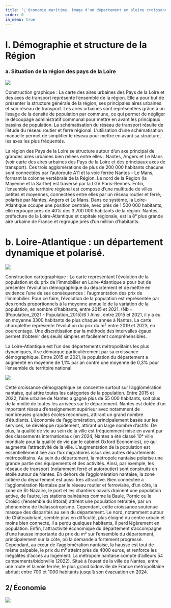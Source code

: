 ```yaml
---
title: "L'économie maritime, image d'un département en pleine croissance."
order: 0
in_menu: true
---
```

# I. Démographie et structure de la Région

### a. Situation de la région des pays de la Loire

![](https://i.postimg.cc/65RYZVRs/Reseau-de-transport-Densit-de-poulation.png)

Construction graphique : 
La carte des aires urbaines des Pays de la Loire et des axes de transport représente l’ensemble de la région. Elle a pour but de présenter la structure générale de la région, ses principales aires urbaines et son réseau de transport. 
Les aires urbaines sont représentées grâce à un lissage de la densité de population par commune, ce qui permet de négliger le découpage administratif communal pour mettre en avant les principaux bassins de population.
La schématisation du réseau de transport résulte de l’étude du réseau routier et ferré régional. L’utilisation d’une schématisation manuelle permet de simplifier le réseau pour mettre en avant sa structure, les axes les plus fréquentés.

La région des Pays de la Loire se structure autour d’un axe principal de grandes aires urbaines bien reliées entre elles : Nantes, Angers et Le Mans (voir carte des aires urbaines des Pays de la Loire et des principaux axes de transport). Ces trois agglomérations de plus de 200 000 habitants chacune sont connectées par l’autoroute A11 et la voie ferrée Nantes - Le Mans, formant la colonne vertébrale de la Région. Le nord de la Région (la Mayenne et la Sarthe) est traversé par la LGV Paris-Rennes. Enfin, l’ensemble du territoire régional est composé d’une multitude de villes petites et moyennes, connectées entre elles par un réseau routier et ferré, polarisé par Nantes, Angers et Le Mans.
Dans ce système, la Loire-Atlantique occupe une position centrale, avec près de 1 500 000 habitants, elle regroupe près de 40% des 3 700 000 habitants de la région. Nantes, préfecture de la Loire-Atlantique et capitale régionale, est la  8ᵉ plus grande aire urbaine de France et regroupe près d’un million d’habitants.


# b. Loire-Atlantique : un département dynamique et polarisé.

![](https://i.postimg.cc/FsjwvXTJ/evolution-population-et-prix.png)

Construction cartographique : 
La carte représentant l’évolution de la population et du prix de l’immobilier en Loire-Atlantique a pour but de présenter l’évolution démographique du département et de mettre en évidence l’une de ses conséquences : l’augmentation des prix de l’immobilier. 
Pour ce faire, l’évolution de la population est représentée par des ronds proportionnels à la moyenne annuelle de la variation de la population, en nombre d’habitants, entre 2015 et 2021. (Nb = (Population_2021 - Population_2015)/6 ) Ainsi, entre 2015 et 2021, il y a eu en moyenne 3300 habitants de plus chaque année à Nantes. La carte choroplèthe représente l’évolution du prix du m² entre 2019 et 2023, en pourcentage. Une discrétisation par la méthode des intervalles égaux permet d’obtenir des seuils simples et facilement compréhensibles.

La Loire-Atlantique est l’un des départements métropolitains les plus dynamiques, il  se démarque particulièrement par sa croissance démographique. Entre 2015 et 2021, la population du département a augmenté en moyenne de 1,1% par an contre une moyenne de 0,3% pour l’ensemble du territoire national. 

![](https://i.postimg.cc/13nbLcGt/chart-1.png)

Cette croissance démographique se concentre surtout sur l’agglomération nantaise, qui attire toutes les catégories de la population. Entre 2015 et 2022, l’aire urbaine de Nantes a gagné plus de 55 000 habitants, soit plus de la moitié de toutes les arrivées sur le département. Nantes est dotée d’un important réseau d’enseignement supérieur avec notamment de nombreuses grandes écoles reconnues, attirant un grand nombre d’étudiants. L’économie de l’agglomération, principalement basée sur les services, se développe rapidement, attirant un large nombre d’actifs. De plus, la qualité de vie au sein de la ville est fréquemment mise en avant par des classements internationaux (en 2024, Nantes a été classé 10ᵉ ville mondiale pour la qualité de vie par le cabinet Oxford Economics), ce qui augmente l’attractivité de la ville. L’augmentation de la population est essentiellement liée aux flux migratoires issus des autres départements métropolitains.
Au sein du département, la métropole nantaise polarise une grande partie des équipements et des activités. Ainsi, par exemple, les réseaux de transport (notamment ferré et autoroutier) sont construits en étoile autour de Nantes.
En dehors de l’agglomération nantaise, la zone côtière du département est aussi très attractive. Bien connectée à l’agglomération Nantaise par le réseau routier et ferroviaire, d’un côté, la zone de St-Nazaire, le port et les chantiers navals drainent une population active, de l’autre, les stations balnéaires comme la Baule, Pornic ou le Croisic (l’ensemble du littoral) attirent une population retraitée, par un phénomène de thalassotropisme. 
Cependant, cette croissance soutenue masque des disparités au sein du département. Le nord, notamment autour de Châteaubriant, semble plus en difficulté, plus éloigné du centre urbain et moins bien connecté, il a perdu quelques habitants, il perd légèrement en population.
Enfin, l’attractivité économique du département s’accompagne d’une hausse importante du prix du m² sur l’ensemble du département, principalement sur la côte, où la demande a fortement progressé. Cependant, au cœur de l’agglomération nantaise, la hausse est tout de même palpable, le prix du m² atteint près de 4000 euros, et renforce les inégalités d’accès au logement. La métropole nantaise compte d’ailleurs 54 campements/bidonville (2022). Situé à l’ouest de la ville de Nantes, entre une route et la voie ferrée, le plus grand bidonville de France métropolitaine abritait entre 700 et 1000 habitants jusqu’à son évacuation en 2024.


## 2/ Économie

![](https://i.postimg.cc/pTvj2gzn/export.png) 